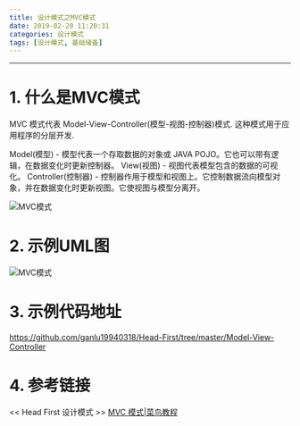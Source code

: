 ```yaml
---
title: 设计模式之MVC模式
date: 2019-02-20 11:20:31
categories: 设计模式
tags: [设计模式, 基础储备]
---
```


----

<!-- more -->

# 1. 什么是MVC模式

MVC 模式代表 Model-View-Controller(模型-视图-控制器)模式. 这种模式用于应用程序的分层开发.

Model(模型) - 模型代表一个存取数据的对象或 JAVA POJO。它也可以带有逻辑，在数据变化时更新控制器。
View(视图)  - 视图代表模型包含的数据的可视化。
Controller(控制器) - 控制器作用于模型和视图上。它控制数据流向模型对象，并在数据变化时更新视图。它使视图与模型分离开。

![MVC模式](https://blogpictures-1257055754.cos.ap-guangzhou.myqcloud.com/TIM%E6%88%AA%E5%9B%BE20190220113832.png)

# 2. 示例UML图

![MVC模式](https://blogpictures-1257055754.cos.ap-guangzhou.myqcloud.com/TIM%E6%88%AA%E5%9B%BE20190220114511.png)

# 3. 示例代码地址

https://github.com/ganlu19940318/Head-First/tree/master/Model-View-Controller

# 4. 参考链接

<< Head First 设计模式 >>
[MVC 模式|菜鸟教程](http://www.runoob.com/design-pattern/mvc-pattern.html)